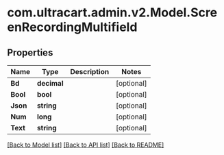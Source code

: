 
# com.ultracart.admin.v2.Model.ScreenRecordingMultifield

## Properties

Name | Type | Description | Notes
------------ | ------------- | ------------- | -------------
**Bd** | **decimal** |  | [optional] 
**Bool** | **bool** |  | [optional] 
**Json** | **string** |  | [optional] 
**Num** | **long** |  | [optional] 
**Text** | **string** |  | [optional] 

[[Back to Model list]](../README.md#documentation-for-models)
[[Back to API list]](../README.md#documentation-for-api-endpoints)
[[Back to README]](../README.md)

